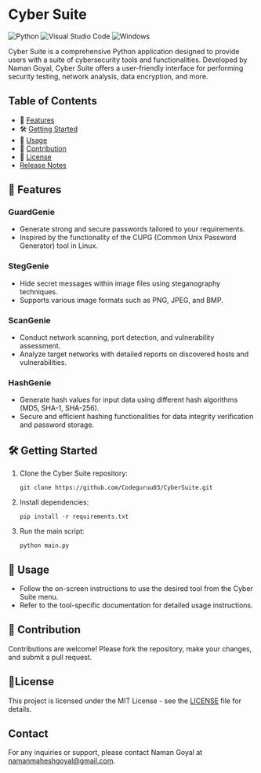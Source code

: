 # Cyber Suite

![Python](https://img.shields.io/badge/python-3670A0?style=for-the-badge&logo=python&logoColor=ffdd54)
![Visual Studio Code](https://img.shields.io/badge/Visual%20Studio%20Code-0078d7.svg?style=for-the-badge&logo=visual-studio-code&logoColor=white)
![Windows](https://img.shields.io/badge/Windows-0078D6?style=for-the-badge&logo=windows&logoColor=white)

Cyber Suite is a comprehensive Python application designed to provide users with a suite of cybersecurity tools and functionalities. Developed by Naman Goyal, Cyber Suite offers a user-friendly interface for performing security testing, network analysis, data encryption, and more.


## Table of Contents
- 🚀 [Features](#-features)
- 🛠️ [Getting Started](#-getting-started)
- 📝 [Usage](#-usage)
- 🤝 [Contribution](#-contribution)
- 📄 [License](#license)
- [Release Notes](https://github.com/Codeguruu03/CyberSuite/releases/tag/v1.0.0)

## 🚀 Features

### GuardGenie 
- Generate strong and secure passwords tailored to your requirements.
- Inspired by the functionality of the CUPG (Common Unix Password Generator) tool in Linux.

### StegGenie
- Hide secret messages within image files using steganography techniques.
- Supports various image formats such as PNG, JPEG, and BMP.

### ScanGenie
- Conduct network scanning, port detection, and vulnerability assessment.
- Analyze target networks with detailed reports on discovered hosts and vulnerabilities.

### HashGenie
- Generate hash values for input data using different hash algorithms (MD5, SHA-1, SHA-256).
- Secure and efficient hashing functionalities for data integrity verification and password storage.

## 🛠️ Getting Started

1. Clone the Cyber Suite repository:
    ```
    git clone https://github.com/Codeguruu03/CyberSuite.git
    ```
2. Install dependencies:
    ```
    pip install -r requirements.txt
    ```
3. Run the main script:
    ```
    python main.py
    ```

## 📝 **Usage**

- Follow the on-screen instructions to use the desired tool from the Cyber Suite menu.
- Refer to the tool-specific documentation for detailed usage instructions.

## 🤝 **Contribution**

Contributions are welcome! Please fork the repository, make your changes, and submit a pull request.

## 📄**License**

This project is licensed under the MIT License - see the [LICENSE](LICENSE) file for details.

## Contact

For any inquiries or support, please contact Naman Goyal at namanmaheshgoyal@gmail.com.

